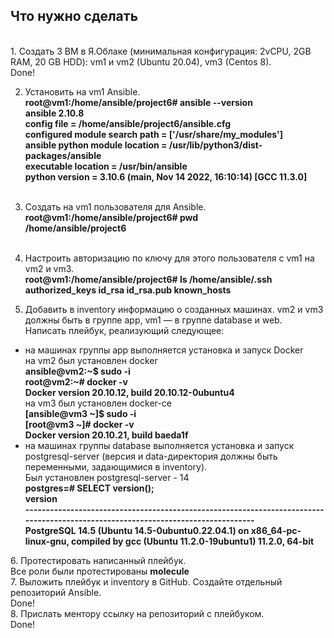 <h2>Что нужно сделать</h2>
<br>
1. Создать 3 ВМ в Я.Облаке (минимальная конфигурация: 2vCPU, 2GB RAM, 20 GB HDD): vm1 и vm2 (Ubuntu 20.04), vm3 (Centos 8). <br>
Done! <br>

2. Установить на vm1 Ansible. <br>
<b>root@vm1:/home/ansible/project6# ansible --version <br>
ansible 2.10.8<br>
  config file = /home/ansible/project6/ansible.cfg<br>
  configured module search path = ['/usr/share/my_modules']<br>
  ansible python module location = /usr/lib/python3/dist-packages/ansible<br>
  executable location = /usr/bin/ansible<br>
  python version = 3.10.6 (main, Nov 14 2022, 16:10:14) [GCC 11.3.0]<br><br></b>

3. Создать на vm1 пользователя для Ansible. <br>
<b>root@vm1:/home/ansible/project6# pwd <br>
/home/ansible/project6 </b><br><br>

4. Настроить авторизацию по ключу для этого пользователя с vm1 на vm2 и vm3.<br>
<b>root@vm1:/home/ansible/project6# ls /home/ansible/.ssh <br>
authorized_keys  id_rsa  id_rsa.pub  known_hosts</b> <br>

5. Добавить в inventory информацию о созданных машинах. vm2 и vm3 должны быть в группе app, vm1 — в группе database и web. <br>
Написать плейбук, реализующий следующее:<br>
 - на машинах группы app выполняется установка и запуск Docker <br>
   на vm2 был установлен docker <br>
<b> ansible@vm2:~$ sudo -i <br>
root@vm2:~# docker -v <br>
Docker version 20.10.12, build 20.10.12-0ubuntu4 <br></b>
   на vm3 был установлен docker-ce <br>
<b>[ansible@vm3 ~]$ sudo -i <br>
[root@vm3 ~]# docker -v<br>
Docker version 20.10.21, build baeda1f</b> <br>
 - на машинах группы database выполняется установка и запуск postgresql-server (версия и data-директория должны быть переменными, задающимися в inventory).<br>
   Был установлен  postgresql-server - 14 <br>
<b>postgres=# SELECT version(); <br>
                                                             version<br>
---------------------------------------------------------------------------------------------------------------------------------  <br>
 PostgreSQL 14.5 (Ubuntu 14.5-0ubuntu0.22.04.1) on x86_64-pc-linux-gnu, compiled by gcc (Ubuntu 11.2.0-19ubuntu1) 11.2.0, 64-bit  <br>
  </b>
6. Протестировать написанный плейбук.<br>
   Все роли были протестированы <b>molecule</b><br>
7. Выложить плейбук и inventory в GitHub. Создайте отдельный репозиторий Ansible.<br>
   Done!<br>
8. Прислать ментору ссылку на репозиторий с плейбуком.<br>
   Done! <br>
